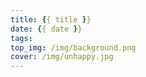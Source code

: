 ```yaml
---
title: {{ title }}
date: {{ date }}
tags:
top_img: /img/background.png
cover: /img/unhappy.jpg
---
```

